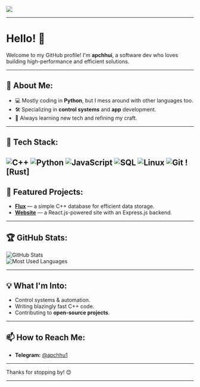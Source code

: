 <img src="https://readme-typing-svg.demolab.com?font=monospace&size=24&duration=2000&color=FFFFFF&center=true&vCenter=true&width=200&height=30&lines=I+use+Arch+btw" />

---

# Hello! 👋

Welcome to my GitHub profile! I'm **apchhui**, a software dev who loves building high-performance and efficient solutions.  

---

## 🚀 About Me:
- 💻 Mostly coding in **Python**, but I mess around with other languages too.  
- 🛠️ Specializing in **control systems** and **app** development.  
- 🌱 Always learning new tech and refining my craft.  

---

## 🔧 Tech Stack:
![C++](https://img.shields.io/badge/-C++-00599C?style=flat-square&logo=c%2B%2B&logoColor=white)
![Python](https://img.shields.io/badge/-Python-3776AB?style=flat-square&logo=python&logoColor=white)
![JavaScript](https://img.shields.io/badge/-JavaScript-F7DF1E?style=flat-square&logo=javascript&logoColor=black)
![SQL](https://img.shields.io/badge/-SQL-4479A1?style=flat-square&logo=postgresql&logoColor=white)
![Linux](https://img.shields.io/badge/-Linux-FCC624?style=flat-square&logo=linux&logoColor=black)
![Git](https://img.shields.io/badge/-Git-F05032?style=flat-square&logo=git&logoColor=white)
![Rust]
---

## 📌 Featured Projects:
- **[Flux](https://github.com/apchhui/Flux)** — a simple C++ database for efficient data storage.  
- **[Website](https://github.com/apchhui/cycle-website)** — a React.js-powered site with an Express.js backend.  

---

## 🏆 GitHub Stats:
![GitHub Stats](https://github-readme-stats.vercel.app/api?username=apchhui&show_icons=true&theme=tokyonight)  
![Most Used Languages](https://github-readme-stats.vercel.app/api/top-langs/?username=apchhui&layout=compact&theme=tokyonight)  

---

## 💡 What I'm Into:
- Control systems & automation.  
- Writing blazingly fast C++ code.  
- Contributing to **open-source projects**.  

---

## 📫 How to Reach Me:
- **Telegram:** [@apchhu1](https://t.me/apchhu1)  

---

Thanks for stopping by! 😊
****
